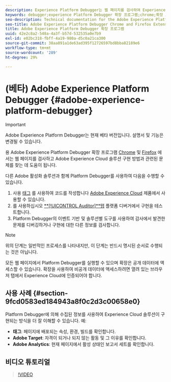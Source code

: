 ```yaml
---
description: Experience Platform Debugger는 웹 페이지를 검사하여 Experience Cloud 솔루션 구현 방법과 관련된 문제를 찾는 데 도움을 줍니다.
keywords: debugger;experience Platform Debugger 확장 프로그램;chrome;확장 프로그램
seo-description: Technical documentation for the Adobe Experience Platform Debugger Chrome and Firefox Extension - examine your web pages and understand problems with your Experience Cloud solution mplementations
seo-title: Adobe Experience Platform Debugger Chrome and Firefox Extension
title: Adobe Experience Platform Debugger 확장 프로그램
uuid: 42e2c8a2-548a-4a3f-b57d-532535a0e7b9
exl-id: e02bc318-fbff-4a19-980a-d5c0a21ca300
source-git-commit: 38aa891a1de63ad395f12726597bd8bba82189e6
workflow-type: tm+mt
source-wordcount: '289'
ht-degree: 29%

---
```


# (베타) Adobe Experience Platform Debugger {#adobe-experience-platform-debugger}

>[!IMPORTANT]
>
>Adobe Experience Platform Debugger는 현재 베타 버전입니다. 설명서 및 기능은 변경될 수 있습니다.

용 Adobe Experience Platform Debugger 확장 프로그램 [Chrome](https://chrome.google.com/webstore/detail/adobe-experience-cloud-de/ocdmogmohccmeicdhlhhgepeaijenapj) 및 [Firefox](https://addons.mozilla.org/ko-KR/firefox/addon/adobe-experience-platform-dbg/) 에서는 웹 페이지를 검사하고 Adobe Experience Cloud 솔루션 구현 방법과 관련된 문제를 찾는 데 도움이 됩니다.

다른 Adobe 활성화 솔루션과 함께 Platform Debugger를 사용하여 다음을 수행할 수 있습니다.

1. 사용 [태그](https://experienceleague.adobe.com/docs/launch/using/home.html?lang=ko-KR) 를 사용하여 코드를 작성합니다 [Adobe Experience Cloud](https://docs.adobe.com/content/help/ko/core-services/interface/experience-cloud.html) 제품에서 사용할 수 있습니다.
1. 를 사용하십시오 [**[!UICONTROL Auditor]**탭](./auditor.md) 플랫폼 디버거에서 구현을 테스트합니다.
1. Platform Debugger의 이벤트 기반 및 솔루션별 도구를 사용하여 감사에서 발견한 문제를 디버깅하거나 구현에 대한 다른 정보를 검사합니다.

>[!NOTE]
>
>위의 단계는 일반적인 프로세스를 나타내지만, 이 단계는 반드시 명시된 순서로 수행되는 것은 아닙니다.

모든 웹 페이지에서 Platform Debugger를 실행할 수 있으며 확장은 공개 데이터에 액세스할 수 있습니다. 확장을 사용하여 비공개 데이터에 액세스하려면 열려 있는 브라우저 탭에서 Experience Cloud에 인증되어야 합니다.

## 사용 사례 {#section-9fcd0583ed184943a8f0c2d3c00658e0}

Platform Debugger에 의해 수집된 정보를 사용하여 Experience Cloud 솔루션이 구현되는 방식을 더 잘 이해할 수 있습니다. 예:

* **태그**: 페이지에 배포되는 속성, 환경, 빌드를 확인합니다.
* **Adobe Target**: 자격이 되거나 되지 않는 활동 및 그 이유를 확인합니다.
* **Adobe Analytics**: 현재 페이지에서 활성 상태인 보고서 세트를 확인합니다.

## 비디오 튜토리얼

>[!VIDEO](https://video.tv.adobe.com/v/32156?quality=12&learn=on)
